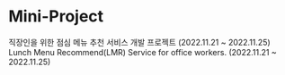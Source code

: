 # Mini-Project
직장인을 위한 점심 메뉴 추천 서비스 개발 프로젝트 (2022.11.21 ~ 2022.11.25)  
Lunch Menu Recommend(LMR) Service for office workers. (2022.11.21 ~ 2022.11.25)

